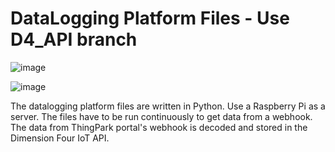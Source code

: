 # DataLogging Platform Files - Use D4_API branch
![image](https://user-images.githubusercontent.com/103256074/201105364-9a954d69-e0a7-4dbe-ba0a-52004f6bfaf2.png)



![image](https://user-images.githubusercontent.com/103256074/201103949-5bf46601-f3bd-4416-b027-cbfff2e73c15.png)

The datalogging platform files are written in Python. Use a Raspberry Pi as a server.
The files have to be run continuously to get data from a webhook.
The data from ThingPark portal's webhook is decoded and stored in the Dimension Four IoT API.

